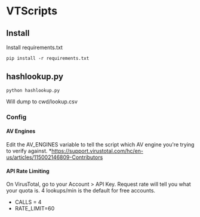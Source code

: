 # VTScripts

## Install
Install requirements.txt

<code>pip install -r requirements.txt</code>

## hashlookup.py
<code>python hashlookup.py</code>

Will dump to cwd/lookup.csv

### Config
#### AV Engines
Edit the AV_ENGINES variable to tell the script which AV engine you're trying to verify against.
*https://support.virustotal.com/hc/en-us/articles/115002146809-Contributors

#### API Rate Limiting
On VirusTotal, go to your Account > API Key. Request rate will tell you what your quota is. 4 lookups/min is the default for free accounts.
* CALLS = 4
* RATE_LIMIT=60
